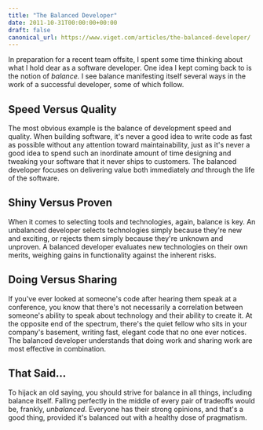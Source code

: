 ```yaml
---
title: "The Balanced Developer"
date: 2011-10-31T00:00:00+00:00
draft: false
canonical_url: https://www.viget.com/articles/the-balanced-developer/
---
```


In preparation for a recent team offsite, I spent some time thinking
about what I hold dear as a software developer. One idea I kept coming
back to is the notion of *balance.* I see balance manifesting itself
several ways in the work of a successful developer, some of which
follow.

## Speed Versus Quality

The most obvious example is the balance of development speed and
quality. When building software, it's never a good idea to write code as
fast as possible without any attention toward maintainability, just as
it's never a good idea to spend such an inordinate amount of time
designing and tweaking your software that it never ships to customers.
The balanced developer focuses on delivering value both immediately
*and* through the life of the software.

## Shiny Versus Proven

When it comes to selecting tools and technologies, again, balance is
key. An unbalanced developer selects technologies simply because they're
new and exciting, or rejects them simply because they're unknown and
unproven. A balanced developer evaluates new technologies on their own
merits, weighing gains in functionality against the inherent risks.

## Doing Versus Sharing

If you've ever looked at someone's code after hearing them speak at a
conference, you know that there's not necessarily a correlation between
someone's ability to speak about technology and their ability to create
it. At the opposite end of the spectrum, there's the quiet fellow who
sits in your company's basement, writing fast, elegant code that no one
ever notices. The balanced developer understands that doing work and
sharing work are most effective in combination.

## That Said...

To hijack an old saying, you should strive for balance in all things,
including balance itself. Falling perfectly in the middle of every pair
of tradeoffs would be, frankly, *unbalanced*. Everyone has their strong
opinions, and that's a good thing, provided it's balanced out with a
healthy dose of pragmatism.
